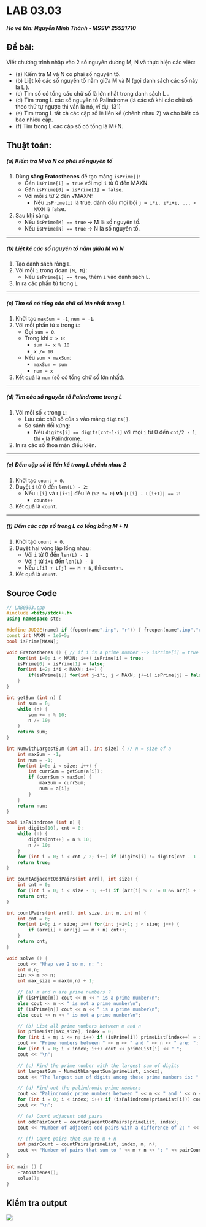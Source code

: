# LAB 03.03
##### Họ và tên: Nguyễn Minh Thành - MSSV: 25521710

## Đề bài:
Viết chương trình nhập vào 2 số nguyên dương M, N và thực hiện các việc:
* (a) Kiểm tra M và N có phải số nguyên tố.
* (b) Liệt kê các số nguyên tố nằm giữa M và N (gọi danh sách các số này là L ).
* (c) Tìm số có tổng các chữ số là lớn nhất trong danh sách L .
* (d) Tìm trong L các số nguyên tố Palindrome (là các số khi các chữ số theo thứ tự ngược thì vẫn là nó, ví dụ: 131)
* (e) Tìm trong L tất cả các cặp số lẻ liền kề (chênh nhau 2) và cho biết có bao nhiêu cặp.
* (f) Tìm trong L các cặp số có tổng là M+N.

## Thuật toán:
##### (a) Kiểm tra M và N có phải số nguyên tố
1. Dùng **sàng Eratosthenes** để tạo mảng `isPrime[]`:  
   - Gán `isPrime[i] = true` với mọi `i` từ 0 đến MAXN.  
   - Gán `isPrime[0] = isPrime[1] = false`.  
   - Với mỗi `i` từ 2 đến √MAXN:  
     - Nếu `isPrime[i]` là true, đánh dấu mọi bội `j = i*i, i*i+i, ... < MAXN` là false.  
2. Sau khi sàng:  
   - Nếu `isPrime[M] == true` → M là số nguyên tố.  
   - Nếu `isPrime[N] == true` → N là số nguyên tố.

---

##### (b) Liệt kê các số nguyên tố nằm giữa M và N
1. Tạo danh sách rỗng `L`.  
2. Với mỗi `i` trong đoạn `[M, N]`:  
   - Nếu `isPrime[i] == true`, thêm `i` vào danh sách `L`.  
3. In ra các phần tử trong `L`.

---

##### (c) Tìm số có tổng các chữ số lớn nhất trong L
1. Khởi tạo `maxSum = -1`, `num = -1`.  
2. Với mỗi phần tử `x` trong `L`:  
   - Gọi `sum = 0`.  
   - Trong khi `x > 0`:  
     - `sum += x % 10`  
     - `x /= 10`  
   - Nếu `sum > maxSum`:  
     - `maxSum = sum`  
     - `num = x`  
3. Kết quả là `num` (số có tổng chữ số lớn nhất).

---

##### (d) Tìm các số nguyên tố Palindrome trong L
1. Với mỗi số `x` trong `L`:  
   - Lưu các chữ số của `x` vào mảng `digits[]`.  
   - So sánh đối xứng:  
     - Nếu `digits[i] == digits[cnt-1-i]` với mọi `i` từ 0 đến `cnt/2 - 1`, thì `x` là Palindrome.  
2. In ra các số thỏa mãn điều kiện.

---

##### (e) Đếm cặp số lẻ liền kề trong L chênh nhau 2
1. Khởi tạo `count = 0`.  
2. Duyệt `i` từ 0 đến `len(L) - 2`:  
   - Nếu `L[i]` và `L[i+1]` đều lẻ (`%2 != 0`) **và** `|L[i] - L[i+1]| == 2`:  
     - `count++`  
3. Kết quả là `count`.

---

##### (f) Đếm các cặp số trong L có tổng bằng M + N
1. Khởi tạo `count = 0`.  
2. Duyệt hai vòng lặp lồng nhau:  
   - Với `i` từ 0 đến `len(L) - 1`  
   - Với `j` từ `i+1` đến `len(L) - 1`  
   - Nếu `L[i] + L[j] == M + N`, thì `count++`.  
3. Kết quả là `count`.

## Source Code
```c++
// LAB0303.cpp
#include <bits/stdc++.h>
using namespace std;

#define JUDGE(name) if (fopen(name".inp", "r")) { freopen(name".inp","r",stdin); freopen(name".out","w",stdout); }
const int MAXN = 1e6+5;
bool isPrime[MAXN];

void Eratosthenes () { // if i is a prime number --> isPrime[i] = true
    for(int i=0; i < MAXN; i++) isPrime[i] = true;
    isPrime[0] = isPrime[1] = false;
    for(int i=2; i*i < MAXN; i++) {
        if(isPrime[i]) for(int j=i*i; j < MAXN; j+=i) isPrime[j] = false;
    }
}

int getSum (int n) {
    int sum = 0;
    while (n) {
        sum += n % 10;
        n /= 10;
    }
    return sum;
}

int NumwithLargestSum (int a[], int size) { // n = size of a
    int maxSum = -1;
    int num = -1;
    for(int i=0; i < size; i++) {
        int currSum = getSum(a[i]);
        if (currSum > maxSum) {
            maxSum = currSum;
            num = a[i];
        }
    }
    return num;
}

bool isPalindrome (int n) {
    int digits[10], cnt = 0;
    while (n) {
        digits[cnt++] = n % 10;
        n /= 10;
    }
    for (int i = 0; i < cnt / 2; i++) if (digits[i] != digits[cnt - 1 - i]) return false;
    return true;
}

int countAdjacentOddPairs(int arr[], int size) {
    int cnt = 0;
    for (int i = 0; i < size - 1; ++i) if (arr[i] % 2 != 0 && arr[i + 1] % 2 != 0 && abs(arr[i] - arr[i + 1]) == 2) cnt++;
    return cnt;
}

int countPairs(int arr[], int size, int m, int n) {
    int cnt = 0;
    for(int i=0; i < size; i++) for(int j=i+1; j < size; j++) {
        if (arr[i] + arr[j] == m + n) cnt++;
    }
    return cnt;
}

void solve () {
    cout << "Nhap vao 2 so m, n: ";
    int m,n;
    cin >> m >> n;
    int max_size = max(m,n) + 1;

    // (a) m and n are prime numbers ?
    if (isPrime[m]) cout << m << " is a prime number\n";
    else cout << m << " is not a prime number\n";
    if (isPrime[n]) cout << n << " is a prime number\n";
    else cout << n << " is not a prime number\n";

    // (b) List all prime numbers between m and n
    int primeList[max_size], index = 0;
    for (int i = m; i <= n; i++) if (isPrime[i]) primeList[index++] = i;
    cout << "Prime numbers between " << m << " and " << n << " are: ";
    for (int i = 0; i < index; i++) cout << primeList[i] << " ";
    cout << "\n";

    // (c) Find the prime number with the largest sum of digits
    int largestSum = NumwithLargestSum(primeList, index);
    cout << "The largest sum of digits among these prime numbers is: " << largestSum << "\n";

    // (d) Find out the palindromic prime numbers
    cout << "Palindromic prime numbers between " << m << " and " << n << " are: ";
    for (int i = 0; i < index; i++) if (isPalindrome(primeList[i])) cout << primeList[i] << " ";
    cout << "\n";

    // (e) Count adjacent odd pairs
    int oddPairCount = countAdjacentOddPairs(primeList, index);
    cout << "Number of adjacent odd pairs with a difference of 2: " << oddPairCount << "\n";

    // (f) Count pairs that sum to m + n
    int pairCount = countPairs(primeList, index, m, n);
    cout << "Number of pairs that sum to " << m + n << ": " << pairCount << "\n";
}

int main () {
    Eratosthenes();
    solve();
}
```

## Kiểm tra output
![](https://media.discordapp.net/attachments/961544480366931969/1433632926465265855/image.png?ex=69056635&is=690414b5&hm=cbd8e1ff6557ed2e53de05f170dfee052bc29c876f61da7a7cc5c3c8fd1cc3fa&=&format=webp&quality=lossless&width=1709&height=263)
